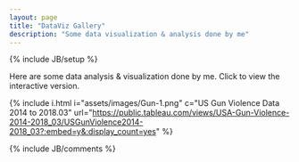 ```yaml
---
layout: page
title: "DataViz Gallery"
description: "Some data visualization & analysis done by me"
---
```

{% include JB/setup %}

Here are some data analysis & visualization done by me. Click to view the interactive version.

{% include i.html i="assets/images/Gun-1.png" c="US Gun Violence Data 2014 to 2018.03"   url="https://public.tableau.com/views/USA-Gun-Violence-2014-2018_03/USGunViolence2014-2018_03?:embed=y&:display_count=yes" %}


{% include JB/comments %}